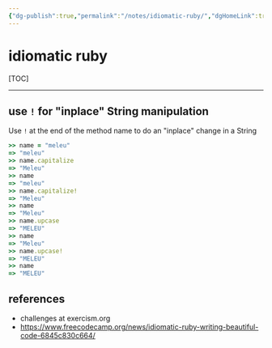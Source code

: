 ```yaml
---
{"dg-publish":true,"permalink":"/notes/idiomatic-ruby/","dgHomeLink":true,"dgPassFrontmatter":false}
---
```


# idiomatic ruby

[TOC]

---

## use `!` for "inplace" String manipulation

Use `!` at the end of the method name to do an "inplace" change in a String

```ruby
>> name = "meleu"
=> "meleu"
>> name.capitalize
=> "Meleu"
>> name
=> "meleu"
>> name.capitalize!
=> "Meleu"
>> name
=> "Meleu"
>> name.upcase
=> "MELEU"
>> name
=> "Meleu"
>> name.upcase!
=> "MELEU"
>> name
=> "MELEU"

```

## references

- challenges at exercism.org
- <https://www.freecodecamp.org/news/idiomatic-ruby-writing-beautiful-code-6845c830c664/>